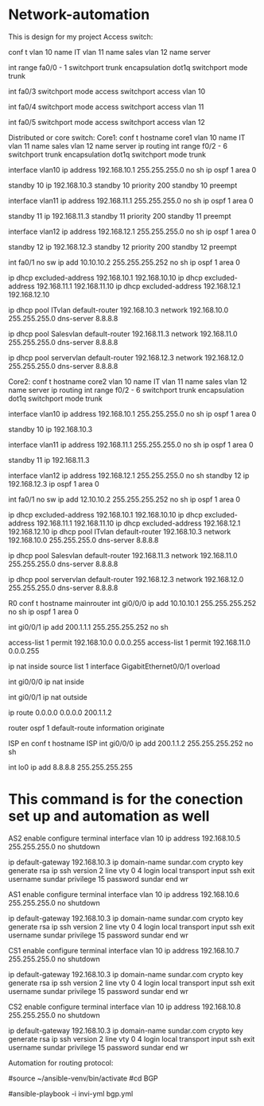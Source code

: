 # Network-automation
This is design for my project
Access switch:

conf t
vlan 10
name IT
vlan 11
name sales
vlan 12
name server


int range fa0/0 - 1
switchport trunk encapsulation dot1q
switchport mode trunk

int fa0/3
switchport mode access
switchport access vlan 10

int fa0/4
switchport mode access
switchport access vlan 11

int fa0/5
switchport mode access
switchport access vlan 12


Distributed or core switch:
Core1:
conf t
hostname core1
vlan 10
name IT
vlan 11
name sales
vlan 12
name server
ip routing
int range f0/2 - 6
switchport trunk encapsulation dot1q
switchport mode trunk



interface vlan10
ip address 192.168.10.1 255.255.255.0
no sh
ip ospf 1 area 0

standby 10 ip 192.168.10.3 
standby 10 priority 200
standby 10 preempt

interface vlan11
ip address 192.168.11.1 255.255.255.0
no sh
ip ospf 1 area 0

standby 11 ip 192.168.11.3 
standby 11 priority 200
standby 11 preempt

interface vlan12
ip address 192.168.12.1 255.255.255.0
no sh
ip ospf 1 area 0

standby 12 ip 192.168.12.3 
standby 12 priority 200
standby 12 preempt

int fa0/1
no sw
ip add 10.10.10.2 255.255.255.252
no sh
ip ospf 1 area 0


ip dhcp excluded-address 192.168.10.1 192.168.10.10
ip dhcp excluded-address 192.168.11.1 192.168.11.10
ip dhcp excluded-address 192.168.12.1 192.168.12.10

ip dhcp pool ITvlan
default-router 192.168.10.3
network 192.168.10.0 255.255.255.0
dns-server 8.8.8.8

ip dhcp pool Salesvlan
default-router 192.168.11.3
network 192.168.11.0 255.255.255.0
dns-server 8.8.8.8

ip dhcp pool servervlan
default-router 192.168.12.3
network 192.168.12.0 255.255.255.0
dns-server 8.8.8.8

Core2:
conf t
hostname core2
vlan 10
name IT
vlan 11
name sales
vlan 12
name server
ip routing
int range f0/2 - 6
switchport trunk encapsulation dot1q
switchport mode trunk



interface vlan10
ip address 192.168.10.1 255.255.255.0
no sh
ip ospf 1 area 0

standby 10 ip 192.168.10.3 


interface vlan11
ip address 192.168.11.1 255.255.255.0
no sh
ip ospf 1 area 0

standby 11 ip 192.168.11.3 

interface vlan12
ip address 192.168.12.1 255.255.255.0
no sh
standby 12 ip 192.168.12.3 
ip ospf 1 area 0

int fa0/1
no sw
ip add 12.10.10.2 255.255.255.252
no sh
ip ospf 1 area 0

ip dhcp excluded-address 192.168.10.1 192.168.10.10
ip dhcp excluded-address 192.168.11.1 192.168.11.10
ip dhcp excluded-address 192.168.12.1 192.168.12.10
ip dhcp pool ITvlan
default-router 192.168.10.3
network 192.168.10.0 255.255.255.0
dns-server 8.8.8.8

ip dhcp pool Salesvlan
default-router 192.168.11.3
network 192.168.11.0 255.255.255.0
dns-server 8.8.8.8

ip dhcp pool servervlan
default-router 192.168.12.3
network 192.168.12.0 255.255.255.0
dns-server 8.8.8.8


R0
conf t
hostname mainrouter
int gi0/0/0
ip add 10.10.10.1 255.255.255.252
no sh
ip ospf 1 area 0



int gi0/0/1
ip add 200.1.1.1 255.255.255.252
no sh


access-list 1 permit 192.168.10.0 0.0.0.255
access-list 1 permit 192.168.11.0 0.0.0.255

ip nat inside source list 1 interface GigabitEthernet0/0/1 overload


int gi0/0/0
ip nat inside

int gi0/0/1
ip nat outside



ip route 0.0.0.0 0.0.0.0 200.1.1.2

router ospf 1
default-route information originate

ISP
en
conf t
hostname ISP
int gi0/0/0
ip add 200.1.1.2 255.255.255.252
no sh

int lo0
ip add 8.8.8.8 255.255.255.255



# This command is for the conection set up and automation as well



AS2 
enable
configure terminal
interface vlan 10
ip address 192.168.10.5 255.255.255.0
no shutdown

ip default-gateway 192.168.10.3
ip domain-name sundar.com
crypto key generate rsa
ip ssh version 2
line vty 0 4
  login local
  transport input ssh
exit
username sundar privilege 15 password sundar
end
wr


AS1
enable
configure terminal
interface vlan 10
ip address 192.168.10.6 255.255.255.0
no shutdown

ip default-gateway 192.168.10.3
ip domain-name sundar.com
crypto key generate rsa
ip ssh version 2
line vty 0 4
  login local
  transport input ssh
exit
username sundar privilege 15 password sundar
end
wr



CS1
enable
configure terminal
interface vlan 10
ip address 192.168.10.7 255.255.255.0
no shutdown

ip default-gateway 192.168.10.3
ip domain-name sundar.com
crypto key generate rsa
ip ssh version 2
line vty 0 4
  login local
  transport input ssh
exit
username sundar privilege 15 password sundar
end
wr



CS2
enable
configure terminal
interface vlan 10
ip address 192.168.10.8 255.255.255.0
no shutdown

ip default-gateway 192.168.10.3
ip domain-name sundar.com
crypto key generate rsa
ip ssh version 2
line vty 0 4
  login local
  transport input ssh
exit
username sundar privilege 15 password sundar
end
wr



Automation for routing protocol:

#source ~/ansible-venv/bin/activate
#cd BGP

#ansible-playbook -i invi-yml bgp.yml




















